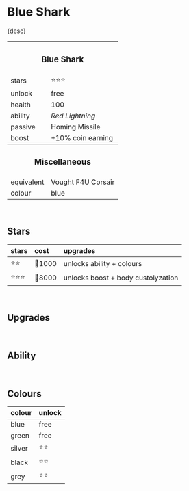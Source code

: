 # Blue Shark

{desc}


<table>
  <tr>
    <th colspan="2"> <h3> Blue Shark </h3> </th>
  </tr>
  <tr>
    <td> stars </td>
    <td> ⭐⭐⭐ </td>
  </tr>
  <tr>
    <td> unlock </td>
    <td> free </td>
  </tr>
  <tr>
    <td> health </td>
    <td> 100 </td>
  </tr>
  <tr>
    <td> ability </td>
    <td> <em> Red Lightning </em> </td>
  </tr>
  <tr>
    <td> passive </td>
    <td> Homing Missile </td>
  </tr>
  <tr>
    <td> boost </td>
    <td> +10% coin earning </td>
  </tr>
  <tr>
    <th colspan="2"> <h3> Miscellaneous </h3> </th>
  </tr>
  <tr>
    <td> equivalent </td>
    <td> Vought F4U Corsair </td>
  </tr>
  <tr>
    <td> colour </td>
    <td> blue </td>
  </tr>
</table>

<br>

## Stars

| stars | cost | upgrades |
| :---- | :--- | :------- |
| ⭐️⭐️ | 🔸1000 | unlocks ability + colours |
| ⭐️⭐️⭐️ | 🔸8000 | unlocks boost + body custolyzation |

<br>

## Upgrades

<br>

## Ability

<br>

## Colours

| colour | unlock |
| :----- | :----- |
| blue | free |
| green | free |
| silver | ⭐️⭐️ |
| black | ⭐️⭐️ |
| grey | ⭐️⭐️ |
